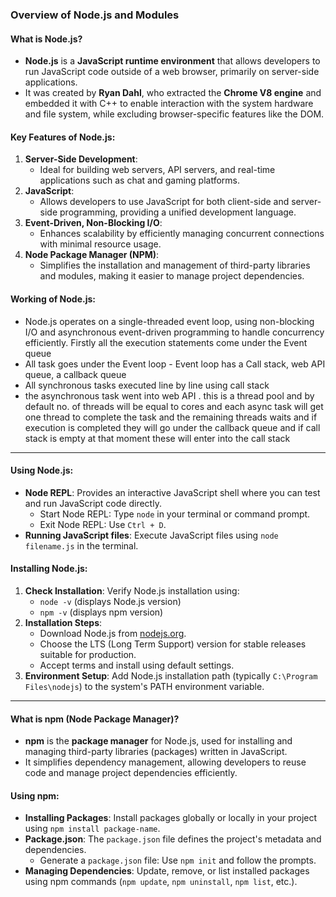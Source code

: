 ### Overview of Node.js and Modules

#### What is Node.js?
- **Node.js** is a **JavaScript runtime environment** that allows developers to run JavaScript code outside of a web browser, primarily on server-side applications.
- It was created by **Ryan Dahl**, who extracted the **Chrome V8 engine** and embedded it with C++ to enable interaction with the system hardware and file system, while excluding browser-specific features like the DOM.

#### Key Features of Node.js:
1. **Server-Side Development**:
   - Ideal for building web servers, API servers, and real-time applications such as chat and gaming platforms.
2. **JavaScript**:
   - Allows developers to use JavaScript for both client-side and server-side programming, providing a unified development language.
3. **Event-Driven, Non-Blocking I/O**:
   - Enhances scalability by efficiently managing concurrent connections with minimal resource usage.
4. **Node Package Manager (NPM)**:
   - Simplifies the installation and management of third-party libraries and modules, making it easier to manage project dependencies.

#### Working of Node.js:
- Node.js operates on a single-threaded event loop, using non-blocking I/O and asynchronous event-driven programming to handle concurrency efficiently.
Firstly all the execution statements come under the Event queue
- All task goes under the Event loop - Event loop has a Call stack, web API queue, a callback queue
- All synchronous tasks executed line by line using call stack
- the asynchronous task went into web API . this is a thread pool and by default no. of threads will be equal to cores and each async task will get one thread to complete the task and the remaining threads waits and if execution is completed they will go under the callback queue and if call stack is empty at that moment these will enter into the call stack

---

#### Using Node.js:
- **Node REPL**: Provides an interactive JavaScript shell where you can test and run JavaScript code directly.
  - Start Node REPL: Type `node` in your terminal or command prompt.
  - Exit Node REPL: Use `Ctrl + D`.
- **Running JavaScript files**: Execute JavaScript files using `node filename.js` in the terminal.

#### Installing Node.js:
1. **Check Installation**: Verify Node.js installation using:
   - `node -v` (displays Node.js version)
   - `npm -v` (displays npm version)
2. **Installation Steps**:
   - Download Node.js from [nodejs.org](https://nodejs.org).
   - Choose the LTS (Long Term Support) version for stable releases suitable for production.
   - Accept terms and install using default settings.
3. **Environment Setup**: Add Node.js installation path (typically `C:\Program Files\nodejs`) to the system's PATH environment variable.

---

#### What is npm (Node Package Manager)?
- **npm** is the **package manager** for Node.js, used for installing and managing third-party libraries (packages) written in JavaScript.
- It simplifies dependency management, allowing developers to reuse code and manage project dependencies efficiently.

#### Using npm:
- **Installing Packages**: Install packages globally or locally in your project using `npm install package-name`.
- **Package.json**: The `package.json` file defines the project's metadata and dependencies.
  - Generate a `package.json` file: Use `npm init` and follow the prompts.
- **Managing Dependencies**: Update, remove, or list installed packages using npm commands (`npm update`, `npm uninstall`, `npm list`, etc.).

